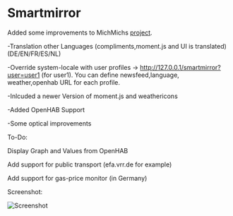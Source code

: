 Smartmirror
===========

Added some improvements to MichMichs [project](http://michaelteeuw.nl/tagged/magicmirror).

-Translation other Languages (compliments,moment.js and UI is translated) (DE/EN/FR/ES/NL)

-Override system-locale with user profiles -> http://127.0.0.1/smartmirror?user=user1 (for user1). You can define newsfeed,language, weather,openhab URL for each profile.

-Inlcuded a newer Version of moment.js and weathericons

-Added OpenHAB Support

-Some optical improvements


To-Do:

Display Graph and Values from OpenHAB

Add support for public transport (efa.vrr.de for example)

Add support for gas-price monitor (in Germany)








Screenshot:


![Screenshot](https://cloud.githubusercontent.com/assets/8407566/9839264/4fbd2f7c-5a74-11e5-8d79-078886477cd6.png)
